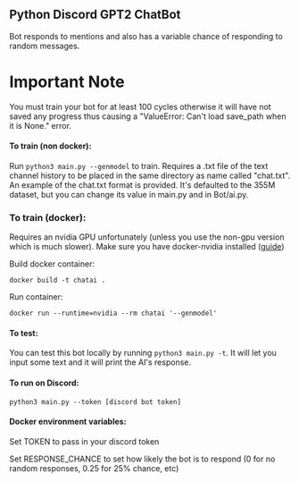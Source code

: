 ## Python Discord GPT2 ChatBot

Bot responds to mentions and also has a variable chance of responding to random messages.

# Important Note

You must train your bot for at least 100 cycles otherwise it will have not saved any progress thus causing a "ValueError: Can't load save_path when it is None." error.

#### To train (non docker):
Run `python3 main.py --genmodel` to train.
Requires a .txt file of the text channel history to be placed in the same directory as name called "chat.txt". An example of the chat.txt format is provided. It's defaulted to the 355M dataset, but you can change its value in main.py and in Bot/ai.py.

### To train (docker):
Requires an nvidia GPU unfortunately (unless you use the non-gpu version which is much slower). Make sure you have docker-nvidia installed ([guide](https://josehoras.github.io/tensorflow-with-gpu-using-docker-and-pycharm/))

Build docker container: 

```
docker build -t chatai .
```

Run container: 

```
docker run --runtime=nvidia --rm chatai '--genmodel'
```

#### To test:
You can test this bot locally by running `python3 main.py -t`. It will let you input some text and it will print the AI's response.

#### To run on Discord:
 `python3 main.py --token [discord bot token]`

#### Docker environment variables:

Set TOKEN to pass in your discord token

Set RESPONSE_CHANCE to set how likely the bot is to respond (0 for no random responses, 0.25 for 25% chance, etc)
